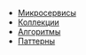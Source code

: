 + [Микросервисы](mic.md#Микросервисы)
+ [Коллекции](collections.md#Коллекции)
+ [Алгоритмы](algorithms.md#Алгоритмы)
+ [Паттерны](pattern.md#Паттерны)
